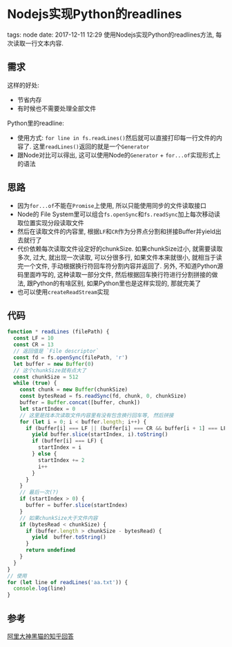 # Nodejs实现Python的readlines
tags: node 
date: 2017-12-11 12:29
<abstract>
使用Nodejs实现Python的readlines方法, 每次读取一行文本内容.
<abstract>
## 需求
这样的好处:

- 节省内存
- 有时候也不需要处理全部文件

Python里的readline:

- 使用方式: `for line in fs.readLines()`然后就可以直接打印每一行文件的内容了. 这里`readLines()`返回的就是一个`Generator`
- 跟Node对比可以得出, 这可以使用Node的`Generator` + `for...of`实现形式上的语法

## 思路

- 因为`for...of`不能在`Promise`上使用, 所以只能使用同步的文件读取接口
- Node的 File System里可以组合`fs.openSync`和`fs.readSync`加上每次移动读取位置实现分段读取文件
- 然后在读取文件的内容里, 根据`LF`和`CR`作为分界点分割和拼接Buffer并yield出去就行了
- 代价依赖每次读取文件设定好的chunkSize. 如果chunkSize过小, 就需要读取多次, 过大, 就出现一次读取, 可以分很多行, 如果文件本来就很小, 就相当于读完一个文件, 手动根据换行符回车符分割内容并返回了. 另外, 不知道Python源码里面咋写的, 这种读取一部分文件, 然后根据回车换行符进行分割拼接的做法, 跟Python的有啥区别, 如果Python里也是这样实现的, 那就完美了
- 也可以使用`createReadStream`实现

## 代码

```JavaScript
function * readLines (filePath) {
  const LF = 10
  const CR = 13
  // 返回值是 `File descriptor`
  const fd = fs.openSync(filePath, 'r')
  let buffer = new Buffer(0)
  // 这个chunkSize就有点大了
  const chunkSize = 512
  while (true) {
    const chunk = new Buffer(chunkSize)
    const bytesRead = fs.readSync(fd, chunk, 0, chunkSize)
    buffer = Buffer.concat([buffer, chunk])
    let startIndex = 0
    // 这里是找本次读取文件内容里有没有包含换行回车等, 然后拼接
    for (let i = 0; i < buffer.length; i++) {
      if (buffer[i] === LF || (buffer[i] === CR && buffer[i + 1] === LF)) {
        yield buffer.slice(startIndex, i).toString()
        if (buffer[i] === LF) {
          startIndex = i
        } else {
          startIndex += 2
          i++
        }
      }
    }
    // 最后一次(?)
    if (startIndex > 0) {
      buffer = buffer.slice(startIndex)
    }
    // 如果chunkSize大于文件内容
    if (bytesRead < chunkSize) {
      if (buffer.length > chunkSize - bytesRead) {
        yield  buffer.toString()
      }
      return undefined
    }
  }
}
// 使用
for (let line of readLines('aa.txt')) {
  console.log(line)
}
```

## 参考
[阿里大神黑猫的知乎回答](https://www.zhihu.com/question/68505554/answer/273425924)


